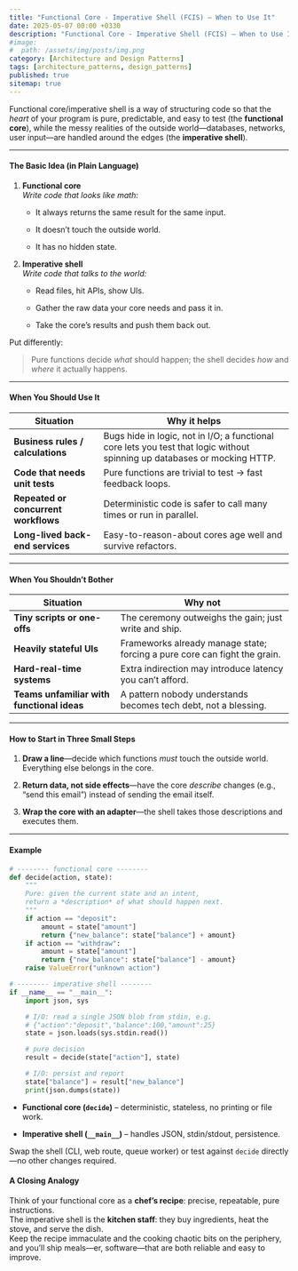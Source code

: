 ```yaml
---
title: "Functional Core - Imperative Shell (FCIS) — When to Use It"
date: 2025-05-07 00:00 +0330
description: "Functional Core - Imperative Shell (FCIS) — When to Use It"
#image:
#  path: /assets/img/posts/img.png
category: [Architecture and Design Patterns]
tags: [architecture_patterns, design_patterns]
published: true
sitemap: true
---
```


Functional core/imperative shell is a way of structuring code so that the _heart_ of your program is pure, predictable, and easy to test (the **functional core**), while the messy realities of the outside world—databases, networks, user input—are handled around the edges (the **imperative shell**).

---

#### The Basic Idea (in Plain Language)

1. **Functional core**  
    _Write code that looks like math:_
    
    - It always returns the same result for the same input.
        
    - It doesn’t touch the outside world.
        
    - It has no hidden state.
        
2. **Imperative shell**  
    _Write code that talks to the world:_
    
    - Read files, hit APIs, show UIs.
        
    - Gather the raw data your core needs and pass it in.
        
    - Take the core’s results and push them back out.
        

Put differently:

> Pure functions decide _what_ should happen; the shell decides _how_ and _where_ it actually happens.

---

#### When You **Should** Use It	

|Situation|Why it helps|
|---|---|
|**Business rules / calculations**|Bugs hide in logic, not in I/O; a functional core lets you test that logic without spinning up databases or mocking HTTP.|
|**Code that needs unit tests**|Pure functions are trivial to test → fast feedback loops.|
|**Repeated or concurrent workflows**|Deterministic code is safer to call many times or run in parallel.|
|**Long-lived back-end services**|Easy-to-reason-about cores age well and survive refactors.|

---

#### When You **Shouldn’t** Bother	

|Situation|Why not|
|---|---|
|**Tiny scripts or one-offs**|The ceremony outweighs the gain; just write and ship.|
|**Heavily stateful UIs**|Frameworks already manage state; forcing a pure core can fight the grain.|
|**Hard-real-time systems**|Extra indirection may introduce latency you can’t afford.|
|**Teams unfamiliar with functional ideas**|A pattern nobody understands becomes tech debt, not a blessing.|

---

#### How to Start in Three Small Steps

1. **Draw a line**—decide which functions _must_ touch the outside world. Everything else belongs in the core.
    
2. **Return data, not side effects**—have the core _describe_ changes (e.g., “send this email”) instead of sending the email itself.
    
3. **Wrap the core with an adapter**—the shell takes those descriptions and executes them.
    

---
#### Example

```python
# -------- functional core --------
def decide(action, state):
    """
    Pure: given the current state and an intent,
    return a *description* of what should happen next.
    """
    if action == "deposit":
        amount = state["amount"]
        return {"new_balance": state["balance"] + amount}
    if action == "withdraw":
        amount = state["amount"]
        return {"new_balance": state["balance"] - amount}
    raise ValueError("unknown action")

# -------- imperative shell --------
if __name__ == "__main__":
    import json, sys

    # I/O: read a single JSON blob from stdin, e.g.
    # {"action":"deposit","balance":100,"amount":25}
    state = json.loads(sys.stdin.read())

    # pure decision
    result = decide(state["action"], state)

    # I/O: persist and report
    state["balance"] = result["new_balance"]
    print(json.dumps(state))

```

- **Functional core (`decide`)** – deterministic, stateless, no printing or file work.
    
- **Imperative shell (`__main__`)** – handles JSON, stdin/stdout, persistence.
    
Swap the shell (CLI, web route, queue worker) or test against `decide` directly—no other changes required.


#### A Closing Analogy

Think of your functional core as a **chef’s recipe**: precise, repeatable, pure instructions.  
The imperative shell is the **kitchen staff**: they buy ingredients, heat the stove, and serve the dish.  
Keep the recipe immaculate and the cooking chaotic bits on the periphery, and you’ll ship meals—er, software—that are both reliable and easy to improve.
